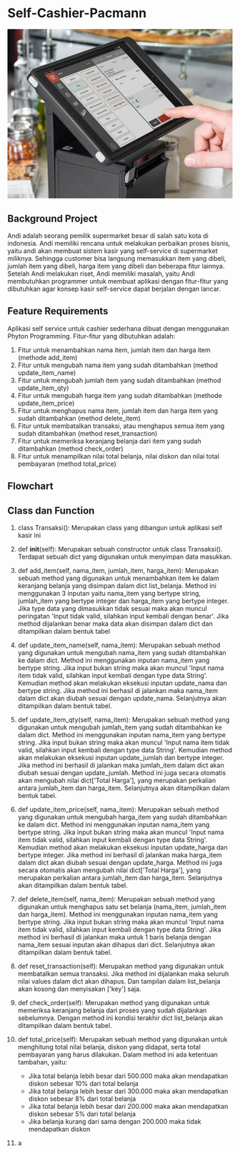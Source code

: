 # Self-Cashier-Pacmann
![alt text](https://github.com/tikumsatu/Self-Cashier-Pacmann/blob/main/dokumentasi/mesin%20kasir.jpg?raw=true)

## Background Project
Andi adalah seorang pemilik supermarket besar di salah satu kota di indonesia. Andi memiliki rencana untuk melakukan perbaikan proses bisnis, yaitu andi akan membuat sistem kasir yang self-service di supermarket miliknya. Sehingga customer bisa langsung memasukkan item yang dibeli, jumlah item yang dibeli, harga item yang dibeli dan beberapa fitur lainnya. Setelah Andi melakukan riset, Andi memiliki masalah, yaitu Andi membutuhkan programmer untuk membuat aplikasi dengan fitur-fitur yang dibutuhkan agar konsep kasir self-service dapat berjalan dengan lancar.

## Feature Requirements
Aplikasi self service untuk cashier sederhana dibuat dengan menggunakan Phyton Programming.
Fitur-fitur yang dibutuhkan adalah:
1. Fitur untuk menambahkan nama item, jumlah item dan harga item (methode add_item)
2. Fitur untuk mengubah nama item yang sudah ditambahkan (method update_item_name)
3. Fitur untuk mengubah jumlah item yang sudah ditambahkan (method update_item_qty)
4. Fitur untuk mengubah harga item yang sudah ditambahkan (methode update_item_price)
5. Fitur untuk menghapus nama item, jumlah item dan harga item yang sudah ditambahkan (method delete_item)
6. Fitur untuk membatalkan transaksi, atau menghapus semua item yang sudah ditambahkan (method reset_transaction)
7. Fitur untuk memeriksa keranjang belanja dari item yang sudah ditambahkan (method check_order)
8. Fitur untuk menampilkan nilai total belanja, nilai diskon dan nilai total pembayaran (method total_price)

## Flowchart

## Class dan Function
1. class Transaksi():
   Merupakan class yang dibangun untuk aplikasi self kasir ini
   
3. def __init__(self):
   Merupakan sebuah constructor untuk class Transaksi().
   Terdapat sebuah dict yang digunakan untuk menyimpan data masukkan.
   
5. def add_item(self, nama_item, jumlah_item, harga_item):
   Merupakan sebuah method yang digunakan untuk menambahkan item ke dalam keranjang belanja yang disimpan dalam dict list_belanja.
   Method ini menggunakan 3 inputan yaitu nama_item yang bertype string, jumlah_item yang bertype integer dan harga_item yang bertype integer.
   Jika type data yang dimasukkan tidak sesuai maka akan muncul peringatan 'Input tidak valid, silahkan input kembali dengan benar'.
   Jika method dijalankan benar maka data akan disimpan dalam dict dan ditampilkan dalam bentuk tabel
   
7. def update_item_name(self, nama_item):
   Merupakan sebuah method yang digunakan untuk mengubah nama_item yang sudah ditambahkan ke dalam dict.
   Method ini menggunakan inputan nama_item yang bertype string. Jika input bukan string maka akan muncul 'Input nama item tidak valid, silahkan input kembali dengan type data String'.
   Kemudian method akan melakukan eksekusi inputan update_nama dan bertype string. Jika method ini berhasil di jalankan maka nama_item dalam dict akan diubah sesuai dengan update_nama.
   Selanjutnya akan ditampilkan dalam bentuk tabel.
   
9. def update_item_qty(self, nama_item):
   Merupakan sebuah method yang digunakan untuk mengubah jumlah_item yang sudah ditambahkan ke dalam dict.
   Method ini menggunakan inputan nama_item yang bertype string. Jika input bukan string maka akan muncul 'Input nama item tidak valid, silahkan input kembali dengan type data String'.
   Kemudian method akan melakukan eksekusi inputan update_jumlah dan bertype integer. Jika method ini berhasil di jalankan maka jumlah_item dalam dict akan diubah sesuai dengan update_jumlah.
   Method ini juga secara otomatis akan mengubah nilai dict['Total Harga'], yang merupakan perkalian antara jumlah_item dan harga_item.
   Selanjutnya akan ditampilkan dalam bentuk tabel.
   
11. def update_item_price(self, nama_item):
   Merupakan sebuah method yang digunakan untuk mengubah harga_item yang sudah ditambahkan ke dalam dict.
   Method ini menggunakan inputan nama_item yang bertype string. Jika input bukan string maka akan muncul 'Input nama item tidak valid, silahkan input kembali dengan type data String'.
   Kemudian method akan melakukan eksekusi inputan update_harga dan bertype integer. Jika method ini berhasil di jalankan maka harga_item dalam dict akan diubah sesuai dengan update_harga.
   Method ini juga secara otomatis akan mengubah nilai dict['Total Harga'], yang merupakan perkalian antara jumlah_item dan harga_item.
   Selanjutnya akan ditampilkan dalam bentuk tabel.

13. def delete_item(self, nama_item):
    Merupakan sebuah method yang digunakan untuk menghapus satu set belanja (nama_item, jumlah_item dan harga_item).
    Method ini menggunakan inputan nama_item yang bertype string. Jika input bukan string maka akan muncul 'Input nama item tidak valid, silahkan input kembali dengan type data String'.
    Jika method ini berhasil di jalankan maka untuk 1 baris belanja dengan nama_item sesuai inputan akan dihapus dari dict.
    Selanjutnya akan ditampilkan dalam bentuk tabel.
    
15. def reset_transaction(self):
    Merupakan method yang digunakan untuk membatalkan semua transaksi. Jika method ini dijalankan maka seluruh nilai values dalam dict akan dihapus.
    Dan tampilan dalam list_belanja akan kosong dan menyisakan ['key'] saja.
    
17. def check_order(self):
    Merupakan method yang digunakan untuk memeriksa keranjang belanja dari proses yang sudah dijalankan sebelumnya.
    Dengan method ini kondisi terakhir dict list_belanja akan ditampilkan dalam bentuk tabel.
    
19. def total_price(self):
    Merupakan sebuah method yang digunakan untuk menghitung total nilai belanja, diskon yang didapat, serta total pembayaran yang harus dilakukan.
    Dalam method ini ada ketentuan tambahan, yaitu:
    - Jika total belanja lebih besar dari 500.000 maka akan mendapatkan diskon sebesar 10% dari total belanja
    - Jika total belanja lebih besar dari 300.000 maka akan mendapatkan diskon sebesar 8% dari total belanja
    - Jika total belanja lebih besar dari 200.000 maka akan mendapatkan diskon sebesar 5% dari total belanja
    - Jika belanja kurang dari sama dengan 200.000 maka tidak mendapatkan diskon
21. a
